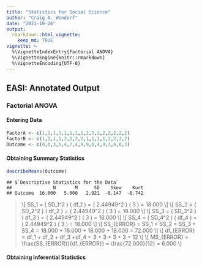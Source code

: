 ```yaml
---
title: "Statistics for Social Science"
author: "Craig A. Wendorf"
date: "2021-10-26"
output: 
  rmarkdown::html_vignette:
    keep_md: TRUE
vignette: >
  %\VignetteIndexEntry{Factorial ANOVA}
  %\VignetteEngine{knitr::rmarkdown}
  %\VignetteEncoding{UTF-8}
---
```






## EASI: Annotated Output

### Factorial ANOVA

#### Entering Data


```r
FactorA <- c(1,1,1,1,1,1,1,1,2,2,2,2,2,2,2,2)
FactorB <- c(1,1,1,1,2,2,2,2,1,1,1,1,2,2,2,2)
Outcome <- c(0,0,3,5,4,7,4,9,9,6,4,9,3,6,8,3)
```

#### Obtaining Summary Statistics


```r
describeMeans(Outcome)
```

```
## $`Descriptive Statistics for the Data`
##               N       M      SD    Skew    Kurt
## Outcome  16.000   5.000   2.921  -0.147  -0.742
```

> \\[ SS_1 = ( SD_1^2 ) ( df_1 ) = ( 2.44949^2 ) ( 3 ) = 18.000 \\]
> \\[ SS_2 = ( SD_2^2 ) ( df_2 ) = ( 2.44949^2 ) ( 3 ) = 18.000 \\]
> \\[ SS_3 = ( SD_3^2 ) ( df_3 ) = ( 2.44949^2 ) ( 3 ) = 18.000 \\]
> \\[ SS_4 = ( SD_4^2 ) ( df_4 ) = ( 2.44949^2 ) ( 3 ) = 18.000 \\]
> \\[ SS_{ERROR} = SS_1 + SS_2 + SS_3 + SS_4 = 18.000 + 18.000 + 18.000 + 18.000 = 72.000 \\]
> \\[ df_{ERROR} = df_1 + df_2 + df_3 +df_4 = 3 + 3 + 3 + 3 = 12 \\]
> \\[ MS_{ERROR} = \frac{SS_{ERROR}}{df_{ERROR}} = \frac{72.000}{12} = 6.000 \\]

#### Obtaining Inferential Statistics


